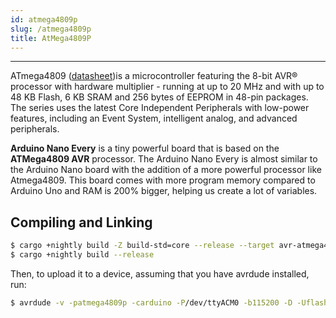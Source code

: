 ```yaml
---
id: atmega4809p
slug: /atmega4809p
title: AtMega4809P
---
```



----

ATmega4809
([datasheet](http://ww1.microchip.com/downloads/en/DeviceDoc/ATmega4808-4809-Data-Sheet-DS40002173A.pdf))is
a microcontroller featuring the 8-bit AVR® processor with hardware multiplier -
running at up to 20 MHz and with up to 48 KB Flash, 6 KB SRAM and 256 bytes of
EEPROM in 48-pin packages. The series uses the latest Core Independent
Peripherals with low-power features, including an Event System, intelligent
analog, and advanced peripherals.

**Arduino Nano Every** is a tiny powerful board that is based on the
**ATMega4809 AVR** processor. The Arduino Nano Every is almost similar to the
Arduino Nano board with the addition of a more powerful processor like
Atmega4809. This board comes with more program memory compared to Arduino Uno
and RAM is 200% bigger, helping us create a lot of variables.

## Compiling and Linking

```bash
$ cargo +nightly build -Z build-std=core --release --target avr-atmega4809p.json
$ cargo +nightly build --release
```

Then, to upload it to a device, assuming that you have avrdude installed, run:

```bash
$ avrdude -v -patmega4809p -carduino -P/dev/ttyACM0 -b115200 -D -Uflash:w:target/avr-atmega4809p/release/examples/serial.elf:e
```
